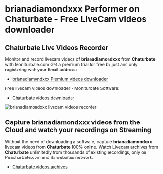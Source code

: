 # brianadiamondxxx Performer on Chaturbate - Free LiveCam videos downloader

## Chaturbate Live Videos Recorder

Monitor and record livecam videos of **brianadiamondxxx** from **Chaturbate** with Moniturbate.com
Get a premium trial for free by just and only registering with your Email address:
* [brianadiamondxxx Premium videos downloader](https://moniturbate.com/request-demo-licence-key.html)

Free livecam videos downloader - Moniturbate Software:
* [Chaturbate videos downloader](https://moniturbate.com/moniturbate-download-software.html)

![brianadiamondxxx livecam videos recorder](https://peachurnet.com/templates/moniturbate-software.png)


## Capture brianadiamondxxx videos from the Cloud and watch your recordings on Streaming

Without the need of downloading a software, capture **brianadiamondxxx** livecam videos from **Chaturbate** 100% online.
Watch Livecam archives from **Chaturbate** unlimitedly from thousands of existing recordings, only on Peachurbate.com and its websites network:
* [Chaturbate videos archives](https://peachurnet.com/)